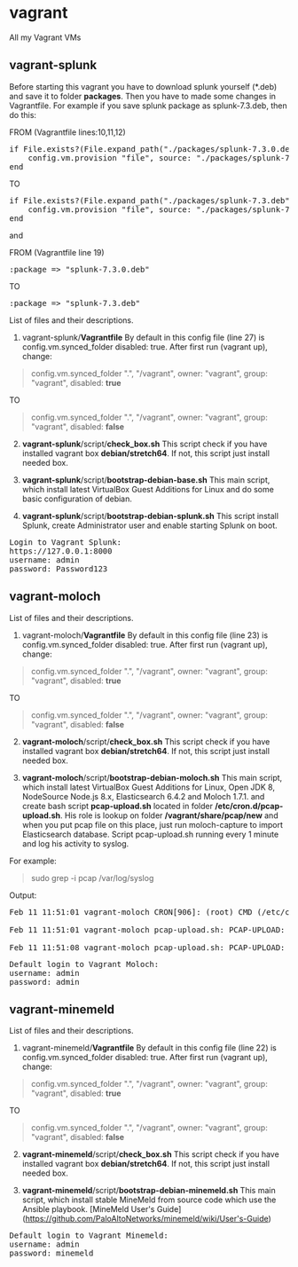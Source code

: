 # vagrant
All my Vagrant VMs

## vagrant-splunk
Before starting this vagrant you have to download splunk yourself (*.deb) and save it to folder **packages**. Then you have to made some changes in Vagrantfile. For example if you save splunk package as splunk-7.3.deb, then do this:

FROM (Vagrantfile lines:10,11,12)
<pre>
if File.exists?(File.expand_path("./packages/splunk-7.3.0.deb"))
    config.vm.provision "file", source: "./packages/splunk-7.3.0.deb", destination: "/tmp/splunk-7.3.0.deb"
end
</pre>
TO
<pre>
if File.exists?(File.expand_path("./packages/splunk-7.3.deb"))
    config.vm.provision "file", source: "./packages/splunk-7.3.deb", destination: "/tmp/splunk-7.3.deb"
end
</pre>

and

FROM (Vagrantfile line 19)
<pre>
:package => "splunk-7.3.0.deb"
</pre>
TO
<pre>
:package => "splunk-7.3.deb"
</pre>

List of files and their descriptions.
1. vagrant-splunk/**Vagrantfile**
By default in this config file (line 27) is config.vm.synced_folder disabled: true. After first run (vagrant up), change:
> config.vm.synced_folder ".", "/vagrant", owner: "vagrant", group: "vagrant", disabled: **true**

TO

> config.vm.synced_folder ".", "/vagrant", owner: "vagrant", group: "vagrant", disabled: **false**

2. **vagrant-splunk**/script/**check_box.sh**
This script check if you have installed vagrant box **debian/stretch64**. If not, this script just install needed box.

3. **vagrant-splunk**/script/**bootstrap-debian-base.sh**
This main script, which install latest VirtualBox Guest Additions for Linux and do some basic configuration of debian.

4. **vagrant-splunk**/script/**bootstrap-debian-splunk.sh**
This script install Splunk, create Administrator user and enable starting Splunk on boot.

<pre>
Login to Vagrant Splunk:
https://127.0.0.1:8000
username: admin
password: Password123
</pre>

## vagrant-moloch
List of files and their descriptions.
1. vagrant-moloch/**Vagrantfile**
By default in this config file (line 23) is config.vm.synced_folder disabled: true. After first run (vagrant up), change:
> config.vm.synced_folder ".", "/vagrant", owner: "vagrant", group: "vagrant", disabled: **true**

TO

> config.vm.synced_folder ".", "/vagrant", owner: "vagrant", group: "vagrant", disabled: **false**

2. **vagrant-moloch**/script/**check_box.sh**
This script check if you have installed vagrant box **debian/stretch64**. If not, this script just install needed box.

3. **vagrant-moloch**/script/**bootstrap-debian-moloch.sh**
This main script, which install latest VirtualBox Guest Additions for Linux, Open JDK 8, NodeSource Node.js 8.x, Elasticsearch 6.4.2 and Moloch 1.7.1. and create bash script **pcap-upload.sh** located in folder **/etc/cron.d/pcap-upload.sh**. His role is lookup on folder **/vagrant/share/pcap/new** and when you put pcap file on this place, just run moloch-capture to import Elasticsearch database. Script pcap-upload.sh running every 1 minute and log his activity to syslog.

For example:

> sudo grep -i pcap /var/log/syslog

Output:

<pre>
Feb 11 11:51:01 vagrant-moloch CRON[906]: (root) CMD (/etc/cron.d/pcap-upload.sh)

Feb 11 11:51:01 vagrant-moloch pcap-upload.sh: PCAP-UPLOAD: Processing file /vagrant/share/pcap/ready/7357d64315022934708dfe07d5be1ab2.pcap.

Feb 11 11:51:08 vagrant-moloch pcap-upload.sh: PCAP-UPLOAD: File /vagrant/share/pcap/ready/7357d64315022934708dfe07d5be1ab2.pcap is ready.
</pre>
<pre>
Default login to Vagrant Moloch:
username: admin
password: admin
</pre>

## vagrant-minemeld
List of files and their descriptions.
1. vagrant-minemeld/**Vagrantfile**
By default in this config file (line 22) is config.vm.synced_folder disabled: true. After first run (vagrant up), change:
> config.vm.synced_folder ".", "/vagrant", owner: "vagrant", group: "vagrant", disabled: **true**

TO

> config.vm.synced_folder ".", "/vagrant", owner: "vagrant", group: "vagrant", disabled: **false**

2. **vagrant-minemeld**/script/**check_box.sh**
This script check if you have installed vagrant box **debian/stretch64**. If not, this script just install needed box.

3. **vagrant-minemeld**/script/**bootstrap-debian-minemeld.sh**
This main script, which install stable MineMeld from source code which use the Ansible playbook.
[MineMeld User's Guide] (https://github.com/PaloAltoNetworks/minemeld/wiki/User's-Guide)

<pre>
Default login to Vagrant Minemeld:
username: admin
password: minemeld
</pre>
